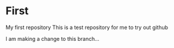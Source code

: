 # First
My first repository 
This is a test repository for me to try out github

I am making a change to this branch...
